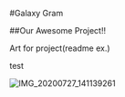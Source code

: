 #Galaxy Gram

##Our Awesome Project!!

Art for project(readme ex.)

test

![IMG_20200727_141139261](https://user-images.githubusercontent.com/69166409/124664479-82b15180-de79-11eb-83b5-53f7941a51c3.jpg)

